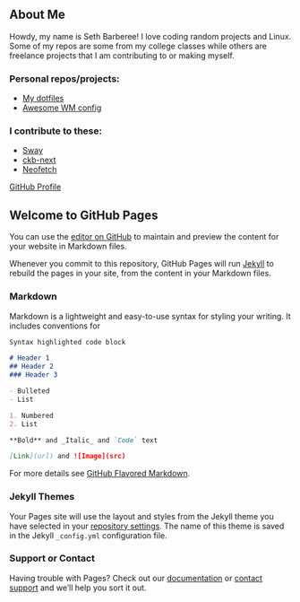 ## About Me
Howdy, my name is Seth Barberee! I love coding random projects and Linux. Some of my repos are some from my college classes while others are freelance projects that I am contributing to or making myself.

### Personal repos/projects:
* [My dotfiles](https://github.com/SethBarberee/dotfiles)
* [Awesome WM config](https://github.com/SethBarberee/awesome_config)
### I contribute to these:
* [Sway](https://github.com/swaywm/sway)
* [ckb-next](https://github.com/mattanger/ckb-next)
* [Neofetch](https://github.com/dylanaraps/neofetch)

[GitHub Profile](https://github.com/SethBarberee)


## Welcome to GitHub Pages

You can use the [editor on GitHub](https://github.com/SethBarberee/sethbarberee.github.io/edit/master/index.md) to maintain and preview the content for your website in Markdown files.

Whenever you commit to this repository, GitHub Pages will run [Jekyll](https://jekyllrb.com/) to rebuild the pages in your site, from the content in your Markdown files.

### Markdown

Markdown is a lightweight and easy-to-use syntax for styling your writing. It includes conventions for

```markdown
Syntax highlighted code block

# Header 1
## Header 2
### Header 3

- Bulleted
- List

1. Numbered
2. List

**Bold** and _Italic_ and `Code` text

[Link](url) and ![Image](src)
```

For more details see [GitHub Flavored Markdown](https://guides.github.com/features/mastering-markdown/).

### Jekyll Themes

Your Pages site will use the layout and styles from the Jekyll theme you have selected in your [repository settings](https://github.com/SethBarberee/sethbarberee.github.io/settings). The name of this theme is saved in the Jekyll `_config.yml` configuration file.

### Support or Contact

Having trouble with Pages? Check out our [documentation](https://help.github.com/categories/github-pages-basics/) or [contact support](https://github.com/contact) and we’ll help you sort it out.
